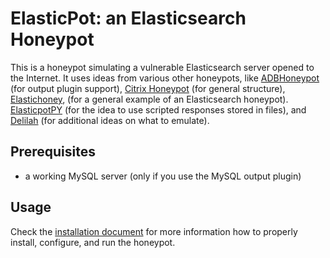 # ElasticPot: an Elasticsearch Honeypot

This is a honeypot simulating a vulnerable Elasticsearch server opened to the
Internet. It uses ideas from various other honeypots, like
[ADBHoneypot](https://gitlab.com/bontchev/adbhoneypot) (for output plugin
support), [Citrix Honeypot](https://gitlab.com/bontchev/CitrixHoneypot) (for
general structure), [Elastichoney](https://github.com/jordan-wright/elastichoney),
(for a general example of an Elasticsearch honeypot).
[ElasticpotPY](https://github.com/schmalle/ElasticpotPY) (for the idea to use
scripted responses stored in files), and
[Delilah](https://github.com/SecurityTW/delilah) (for additional ideas on what
to emulate).

## Prerequisites

- a working MySQL server (only if you use the MySQL output plugin)

## Usage

Check the [installation document](docs/INSTALL.md) for more information how to
properly install, configure, and run the honeypot.

